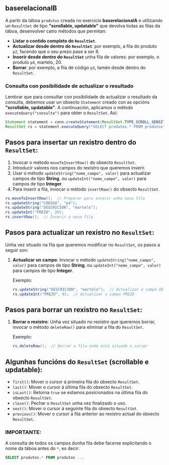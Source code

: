 ## **baserelacionalB**

A partir da táboa `produtos` creada no exercicio **baserelacionalA** e utilizando un `ResultSet` de tipo **"scrollable, updatable"** que devolva todas as filas da táboa, desenvolver catro métodos que permitan:

- **Listar o contido completo do `ResultSet`**.
- **Actualizar desde dentro do `ResultSet`**: por exemplo, a fila do produto `p2`, facendo que o seu prezo pase a ser 8.
- **Inserir desde dentro do `ResultSet`** unha fila de valores: por exemplo, o produto `p4`, martelo, 20.
- **Borrar**: por exemplo, a fila de código `p3`, tamén desde dentro do `ResultSet`.

### **Consulta con posibilidade de actualizar o resultado**

Lembrar que para consultar con posibilidade de actualizar o resultado da consulta, debemos usar un obxecto `Statement` creado con as opcións **"scrollable, updatable"**. A continuación, aplicamos o método `executeQuery("consulta")` para obter o `ResultSet`. Así:

```java
Statement statement = conn.createStatement(ResultSet.TYPE_SCROLL_SENSITIVE, ResultSet.CONCUR_UPDATABLE);
ResultSet rs = statement.executeQuery("SELECT produtos.* FROM produtos");
```
## **Pasos para insertar un rexistro dentro do `ResultSet`:**

1. Invocar o método `moveToInsertRow()` do obxecto `ResultSet`.
2. Introducir valores nos campos do rexistro que queremos inserir.
3. Usar o método `updateString("nome_campo", valor)` para actualizar campos de tipo **String**, ou `updateInt("nome_campo", valor)` para campos de tipo **Integer**.
4. Para inserir a fila, invocar o método `insertRow()` do obxecto `ResultSet`.

```java
rs.moveToInsertRow();  // Preparar para inserir unha nova fila
rs.updateString("CODIGO", "p4");
rs.updateString("DESCRICION", "martelo");
rs.updateInt("PREZO", 20);
rs.insertRow();  // Inserir a nova fila
```
## **Pasos para actualizar un rexistro no `ResultSet`**:

Unha vez situado na fila que queremos modificar no `ResultSet`, os pasos a seguir son:

1. **Actualizar un campo**: Invocar o método `updateString("nome_campo", valor)` para campos de tipo **String**, ou `updateInt("nome_campo", valor)` para campos de tipo **Integer**.

   Exemplo:
   ```java
   rs.updateString("DESCRICION", "martelo");  // Actualizar o campo DESCRICION
   rs.updateInt("PREZO", 8);  // Actualizar o campo PREZO
    ```
## **Pasos para borrar un rexistro no `ResultSet`**:

1. **Borrar o rexistro**: Unha vez situado no rexistro que queremos borrar, invocar o método `deleteRow()` para eliminar a fila do `ResultSet`.

   Exemplo:
   ```java
   rs.deleteRow();  // Borrar a fila onde está situado o cursor
    ```
## **Algunhas funcións do `ResultSet` (scrollable e updatable)**:

- `first()`: Mover o cursor á primeira fila do obxecto `ResultSet`.
- `last()`: Mover o cursor á última fila do obxecto `ResultSet`.
- `isLast()`: Retorna `true` se estamos posicionados na última fila do obxecto `ResultSet`.
- `close()`: Pechar o `ResultSet` unha vez finalizado o uso.
- `next()`: Mover o cursor á seguinte fila do obxecto `ResultSet`.
- `previous()`: Mover o cursor á fila anterior ao rexistro actual do obxecto `ResultSet`.

### **IMPORTANTE**:

A consulta de todos os campos dunha fila debe facerse explicitando o nome da táboa antes do `*`, es decir:

```sql
SELECT produtos.* FROM produtos ...
```
